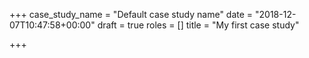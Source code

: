 +++
case_study_name = "Default case study name"
date = "2018-12-07T10:47:58+00:00"
draft = true
roles = []
title = "My first case study"

+++

